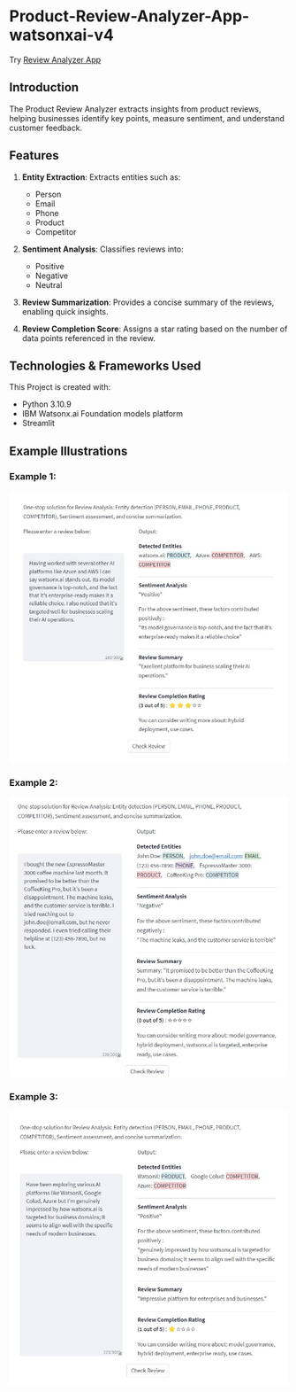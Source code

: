 # Product-Review-Analyzer-App-watsonxai-v4

Try [Review Analyzer App](https://review-v4.streamlit.app/)

## Introduction
The Product Review Analyzer extracts insights from product reviews, helping businesses identify key points, measure sentiment, and understand customer feedback.

## Features
1. **Entity Extraction**: Extracts entities such as:
   - Person
   - Email
   - Phone
   - Product
   - Competitor
2. **Sentiment Analysis**: Classifies reviews into:
   - Positive
   - Negative
   - Neutral
3. **Review Summarization**: Provides a concise summary of the reviews, enabling quick insights.

4. **Review Completion Score**: Assigns a star rating based on the number of data points referenced in the review.

## Technologies & Frameworks Used
This Project is created with:
* Python 3.10.9
* IBM Watsonx.ai Foundation models platform
* Streamlit

## Example Illustrations

### Example 1:
![Entity Extraction Example](https://github.com/amaan-ai/Product-Review-Analyzer-App-watsonxai-v4/blob/main/sample_test_runs/test_run_1.jpg)

### Example 2:
![Sentiment Analysis Example](https://github.com/amaan-ai/Product-Review-Analyzer-App-watsonxai-v4/blob/main/sample_test_runs/test_run_2.jpg)

### Example 3:
![Review Summarization Example](https://github.com/amaan-ai/Product-Review-Analyzer-App-watsonxai-v4/blob/main/sample_test_runs/test_run_3.jpg)
